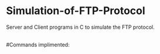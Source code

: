 # Simulation-of-FTP-Protocol
Server and Client programs in C to simulate the FTP protocol.

<br>
#Commands implimented:
